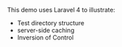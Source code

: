 This demo uses Laravel 4 to illustrate:

* Test directory structure
* server-side caching
* Inversion of Control

